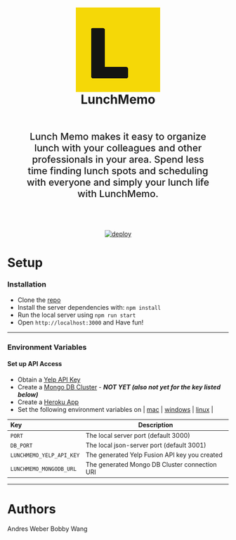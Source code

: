 <div align=center>
    <h1 align=center>
        <img align=center
            src="https://raw.githubusercontent.com/banda-media/LunchMemo/master/public/img/icon/android-chrome-192x192.png"
            alt="LunchMemo logo">
        <br>
        LunchMemo
        <br>
    </h1>
    <p style="font-size: 1.35rem; font-weight: 500; padding: 2rem; text-align: center"> Lunch Memo makes it easy to
        organize lunch with your colleagues and other professionals in your area. Spend less time finding lunch spots
        and scheduling with everyone and simply your lunch life with LunchMemo.</p>
    <br>
    <a align=center href="https://heroku.com/deploy?template=https://github.com/bobbypwang/lunchmemo">
        <img alt="deploy" src="https://www.herokucdn.com/deploy/button.png">
    </a>
</div>

# Setup
### Installation
*   Clone the [repo]('https://github.com/bobbypwang/LunchMemo')
*   Install the server dependencies with: ```npm install```
*   Run the local server using ```npm run start```
*   Open ```http://localhost:3000``` and Have fun!

-------------

### Environment Variables
#### Set up API Access
*   Obtain a [Yelp API Key](https://www.yelp.com/developers/documentation/v3/authentication)
*   Create a [Mongo DB Cluster](https://cloud.mongodb.com/)  - ***NOT YET (also not yet for the key listed below)***
*   Create a [Heroku App]('https://heroku.com')
*   Set the following environment variables on | [mac](https://stackoverflow.com/questions/7501678/set-environment-variables-on-mac-os-x-lion) | [windows](https://superuser.com/questions/1334129/setting-an-environment-variable-in-windows-10-gpodder) | [linux](https://stackoverflow.com/questions/45502996/how-to-set-environment-variable-in-linux-permanently) |

| Key                         | Description                                     |
| :--                         | -----------                                     |
| `PORT`                      | The local server port (default 3000)            |
| `DB_PORT`                   | The local json-server port (default 3001)       |
| `LUNCHMEMO_YELP_API_KEY`    | The generated Yelp Fusion API key you created   |
| `LUNCHMEMO_MONGODB_URL`     | The generated Mongo DB Cluster connection URI   |  

-------------

# Authors
Andres Weber
Bobby Wang
